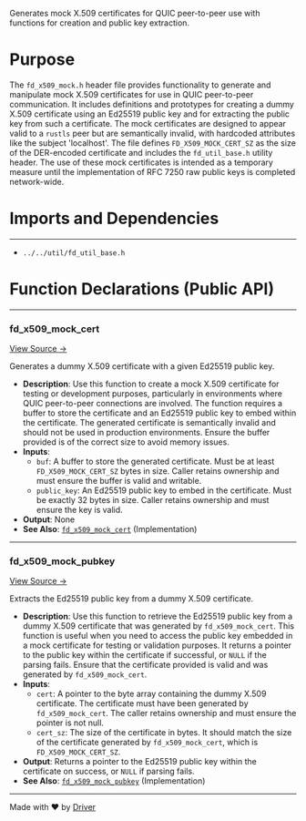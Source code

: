 <!--------------------------------------------------------------------------------->
<!-- IMPORTANT: This file is auto-generated by Driver (https://driver.ai). -------->
<!-- Manual edits may be overwritten on future commits. --------------------------->
<!--------------------------------------------------------------------------------->

Generates mock X.509 certificates for QUIC peer-to-peer use with functions for creation and public key extraction.

# Purpose
The `fd_x509_mock.h` header file provides functionality to generate and manipulate mock X.509 certificates for use in QUIC peer-to-peer communication. It includes definitions and prototypes for creating a dummy X.509 certificate using an Ed25519 public key and for extracting the public key from such a certificate. The mock certificates are designed to appear valid to a `rustls` peer but are semantically invalid, with hardcoded attributes like the subject 'localhost'. The file defines `FD_X509_MOCK_CERT_SZ` as the size of the DER-encoded certificate and includes the `fd_util_base.h` utility header. The use of these mock certificates is intended as a temporary measure until the implementation of RFC 7250 raw public keys is completed network-wide.
# Imports and Dependencies

---
- `../../util/fd_util_base.h`


# Function Declarations (Public API)

---
### fd\_x509\_mock\_cert<!-- {{#callable_declaration:fd_x509_mock_cert}} -->
[View Source →](<../../../../../src/ballet/x509/fd_x509_mock.h#L19>)

Generates a dummy X.509 certificate with a given Ed25519 public key.
- **Description**: Use this function to create a mock X.509 certificate for testing or development purposes, particularly in environments where QUIC peer-to-peer connections are involved. The function requires a buffer to store the certificate and an Ed25519 public key to embed within the certificate. The generated certificate is semantically invalid and should not be used in production environments. Ensure the buffer provided is of the correct size to avoid memory issues.
- **Inputs**:
    - `buf`: A buffer to store the generated certificate. Must be at least `FD_X509_MOCK_CERT_SZ` bytes in size. Caller retains ownership and must ensure the buffer is valid and writable.
    - `public_key`: An Ed25519 public key to embed in the certificate. Must be exactly 32 bytes in size. Caller retains ownership and must ensure the key is valid.
- **Output**: None
- **See Also**: [`fd_x509_mock_cert`](<fd_x509_mock.c.md#fd_x509_mock_cert>)  (Implementation)


---
### fd\_x509\_mock\_pubkey<!-- {{#callable_declaration:fd_x509_mock_pubkey}} -->
[View Source →](<../../../../../src/ballet/x509/fd_x509_mock.h#L35>)

Extracts the Ed25519 public key from a dummy X.509 certificate.
- **Description**: Use this function to retrieve the Ed25519 public key from a dummy X.509 certificate that was generated by `fd_x509_mock_cert`. This function is useful when you need to access the public key embedded in a mock certificate for testing or validation purposes. It returns a pointer to the public key within the certificate if successful, or `NULL` if the parsing fails. Ensure that the certificate provided is valid and was generated by `fd_x509_mock_cert`.
- **Inputs**:
    - `cert`: A pointer to the byte array containing the dummy X.509 certificate. The certificate must have been generated by `fd_x509_mock_cert`. The caller retains ownership and must ensure the pointer is not null.
    - `cert_sz`: The size of the certificate in bytes. It should match the size of the certificate generated by `fd_x509_mock_cert`, which is `FD_X509_MOCK_CERT_SZ`.
- **Output**: Returns a pointer to the Ed25519 public key within the certificate on success, or `NULL` if parsing fails.
- **See Also**: [`fd_x509_mock_pubkey`](<fd_x509_mock.c.md#fd_x509_mock_pubkey>)  (Implementation)



---
Made with ❤️ by [Driver](https://www.driver.ai/)